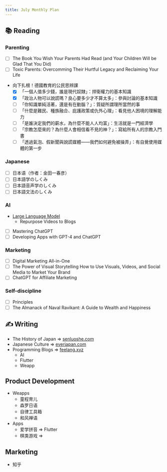 ```yaml
---
title: July Monthly Plan
---
```


## 📚 Reading

### Parenting

- [ ] The Book You Wish Your Parents Had Read (and Your Children Will be Glad That You Did)
- [ ] Toxic Parents: Overcomming Their Hurtful Legacy and Reclaiming Your Life
- 向下扎根！德國教育的公民思辨課
    - [x] 「一個人值多少錢，誰是現代奴隸」：捍衛權力的基本知識
    - [x] 「政治人物可以說謊嗎？良心要多少才不算太多」：參與討論的基本知識
    - [ ] 「你知識單純活著，還是有在動腦？」：質疑所謂理所當然的事
    - [ ] 「什麼是難民、種族融合、庇護政策或仇外心理」：看見他人困境的理解能力
    - [ ] 「是誰決定我們的薪水，為什麼不能人人均富」：生活就是一門經濟學
    - [ ] 「宗教怎麼來的？為什麼人會相信看不見的神？」：寫給所有人的宗教入門書
    - [ ] 「透過氣泡、假新聞與說謊媒體——我們如何避免被操弄」：有自覺使用媒體的第一步

### Japanese

- [ ] 日本语（作者：金田一春彦）
- [ ] 日本語学のしくみ
- [ ] 日本語音声学のしくみ
- [ ] 日本語文法のしくみ

### AI

- [Large Language Model](https://www.youtube.com/results?search_query=large+language+model)
    - Repurpose Videos to Blogs
- [ ] Mastering ChatGPT
- [ ] Developing Apps with GPT-4 and ChatGPT

### Marketing

- [ ] Digital Marketing All-in-One
- [ ] The Power of Visual Storytelling How to Use Visuals, Videos, and Social Media to Market Your Brand
- [ ] ChatGPT for Affiliate Marketing

### Self-discipline

- [ ] Principles
- [ ] The Almanack of Naval Ravikant: A Guide to Wealth and Happiness

## ✍️  Writing

- The History of Japan => [senluoshe.com](https://senluoshe.com)
- Japanese Culture => [everjapan.com](https://everjapan.com)
- Programming Blogs => [feelang.xyz](https://feelang.xyz)
    - AI
    - Flutter
    - Weapp

## Product Development

- Weapps
    - 童程育儿
    - 森罗日语
    - 自律工具箱
    - 和风禅语
- Apps
    - 爱学拼音 => Flutter
    - 棋类游戏 => 

## Marketing

- 知乎
